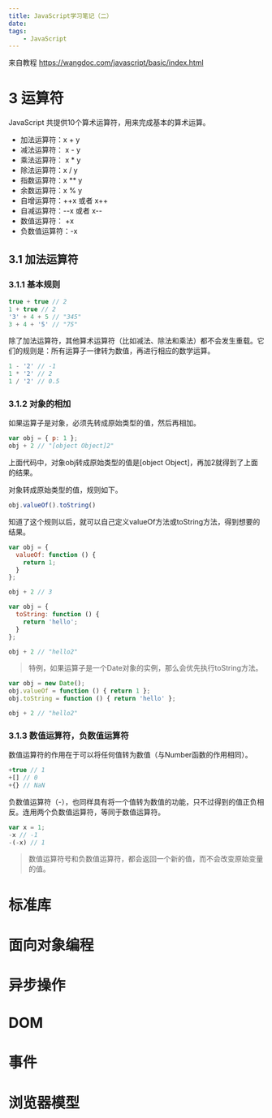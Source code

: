 ```yaml
---
title: JavaScript学习笔记（二）
date: 
tags:
    - JavaScript
---
```


来自教程 https://wangdoc.com/javascript/basic/index.html

# 3 运算符

JavaScript 共提供10个算术运算符，用来完成基本的算术运算。

* 加法运算符：x + y
* 减法运算符： x - y
* 乘法运算符： x * y
* 除法运算符：x / y
* 指数运算符：x ** y
* 余数运算符：x % y
* 自增运算符：++x 或者 x++
* 自减运算符：--x 或者 x--
* 数值运算符： +x
* 负数值运算符：-x

## 3.1 加法运算符

### 3.1.1 基本规则
```javascript
true + true // 2
1 + true // 2
'3' + 4 + 5 // "345"
3 + 4 + '5' // "75"
```

除了加法运算符，其他算术运算符（比如减法、除法和乘法）都不会发生重载。它们的规则是：所有运算子一律转为数值，再进行相应的数学运算。
```javascript
1 - '2' // -1
1 * '2' // 2
1 / '2' // 0.5
```
### 3.1.2 对象的相加
如果运算子是对象，必须先转成原始类型的值，然后再相加。
```javascript
var obj = { p: 1 };
obj + 2 // "[object Object]2"
```
上面代码中，对象obj转成原始类型的值是[object Object]，再加2就得到了上面的结果。

对象转成原始类型的值，规则如下。
```javascript
obj.valueOf().toString() 
```

知道了这个规则以后，就可以自己定义valueOf方法或toString方法，得到想要的结果。
```javascript
var obj = {
  valueOf: function () {
    return 1;
  }
};

obj + 2 // 3
```
```javascript
var obj = {
  toString: function () {
    return 'hello';
  }
};

obj + 2 // "hello2"
```
> 特例，如果运算子是一个Date对象的实例，那么会优先执行toString方法。
```javascript
var obj = new Date();
obj.valueOf = function () { return 1 };
obj.toString = function () { return 'hello' };

obj + 2 // "hello2"
```

### 3.1.3 数值运算符，负数值运算符

数值运算符的作用在于可以将任何值转为数值（与Number函数的作用相同）。
```javascript
+true // 1
+[] // 0
+{} // NaN
```

负数值运算符（-），也同样具有将一个值转为数值的功能，只不过得到的值正负相反。连用两个负数值运算符，等同于数值运算符。

```javascript
var x = 1;
-x // -1
-(-x) // 1
```

> 数值运算符号和负数值运算符，都会返回一个新的值，而不会改变原始变量的值。

# 标准库
# 面向对象编程
# 异步操作
# DOM
# 事件
# 浏览器模型

